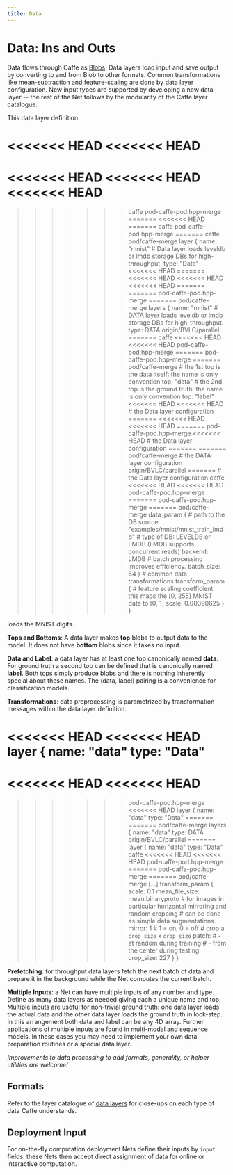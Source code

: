 ```yaml
---
title: Data
---
```

# Data: Ins and Outs

Data flows through Caffe as [Blobs](net_layer_blob.html#blob-storage-and-communication).
Data layers load input and save output by converting to and from Blob to other formats.
Common transformations like mean-subtraction and feature-scaling are done by data layer configuration.
New input types are supported by developing a new data layer -- the rest of the Net follows by the modularity of the Caffe layer catalogue.

This data layer definition

<<<<<<< HEAD
<<<<<<< HEAD
=======
<<<<<<< HEAD
<<<<<<< HEAD
<<<<<<< HEAD
=======
>>>>>>> caffe
>>>>>>> pod-caffe-pod.hpp-merge
=======
<<<<<<< HEAD
=======
>>>>>>> caffe
>>>>>>> pod-caffe-pod.hpp-merge
=======
>>>>>>> caffe
>>>>>>> pod/caffe-merge
    layer {
      name: "mnist"
      # Data layer loads leveldb or lmdb storage DBs for high-throughput.
      type: "Data"
<<<<<<< HEAD
=======
<<<<<<< HEAD
<<<<<<< HEAD
<<<<<<< HEAD
=======
=======
>>>>>>> pod-caffe-pod.hpp-merge
=======
>>>>>>> pod/caffe-merge
    layers {
      name: "mnist"
      # DATA layer loads leveldb or lmdb storage DBs for high-throughput.
      type: DATA
>>>>>>> origin/BVLC/parallel
=======
>>>>>>> caffe
<<<<<<< HEAD
<<<<<<< HEAD
>>>>>>> pod-caffe-pod.hpp-merge
=======
>>>>>>> pod-caffe-pod.hpp-merge
=======
>>>>>>> pod/caffe-merge
      # the 1st top is the data itself: the name is only convention
      top: "data"
      # the 2nd top is the ground truth: the name is only convention
      top: "label"
<<<<<<< HEAD
<<<<<<< HEAD
      # the Data layer configuration
=======
<<<<<<< HEAD
<<<<<<< HEAD
=======
>>>>>>> pod-caffe-pod.hpp-merge
<<<<<<< HEAD
      # the Data layer configuration
=======
=======
>>>>>>> pod/caffe-merge
      # the DATA layer configuration
>>>>>>> origin/BVLC/parallel
=======
      # the Data layer configuration
>>>>>>> caffe
<<<<<<< HEAD
<<<<<<< HEAD
>>>>>>> pod-caffe-pod.hpp-merge
=======
>>>>>>> pod-caffe-pod.hpp-merge
=======
>>>>>>> pod/caffe-merge
      data_param {
        # path to the DB
        source: "examples/mnist/mnist_train_lmdb"
        # type of DB: LEVELDB or LMDB (LMDB supports concurrent reads)
        backend: LMDB
        # batch processing improves efficiency.
        batch_size: 64
      }
      # common data transformations
      transform_param {
        # feature scaling coefficient: this maps the [0, 255] MNIST data to [0, 1]
        scale: 0.00390625
      }
    }

loads the MNIST digits.

**Tops and Bottoms**: A data layer makes **top** blobs to output data to the model.
It does not have **bottom** blobs since it takes no input.

**Data and Label**: a data layer has at least one top canonically named **data**.
For ground truth a second top can be defined that is canonically named **label**.
Both tops simply produce blobs and there is nothing inherently special about these names.
The (data, label) pairing is a convenience for classification models.

**Transformations**: data preprocessing is parametrized by transformation messages within the data layer definition.

<<<<<<< HEAD
<<<<<<< HEAD
    layer {
      name: "data"
      type: "Data"
=======
<<<<<<< HEAD
<<<<<<< HEAD
=======
>>>>>>> pod-caffe-pod.hpp-merge
<<<<<<< HEAD
    layer {
      name: "data"
      type: "Data"
=======
=======
>>>>>>> pod/caffe-merge
    layers {
      name: "data"
      type: DATA
>>>>>>> origin/BVLC/parallel
=======
    layer {
      name: "data"
      type: "Data"
>>>>>>> caffe
<<<<<<< HEAD
<<<<<<< HEAD
>>>>>>> pod-caffe-pod.hpp-merge
=======
>>>>>>> pod-caffe-pod.hpp-merge
=======
>>>>>>> pod/caffe-merge
      [...]
      transform_param {
        scale: 0.1
        mean_file_size: mean.binaryproto
        # for images in particular horizontal mirroring and random cropping
        # can be done as simple data augmentations.
        mirror: 1  # 1 = on, 0 = off
        # crop a `crop_size` x `crop_size` patch:
        # - at random during training
        # - from the center during testing
        crop_size: 227
      }
    }

**Prefetching**: for throughput data layers fetch the next batch of data and prepare it in the background while the Net computes the current batch.

**Multiple Inputs**: a Net can have multiple inputs of any number and type. Define as many data layers as needed giving each a unique name and top. Multiple inputs are useful for non-trivial ground truth: one data layer loads the actual data and the other data layer loads the ground truth in lock-step. In this arrangement both data and label can be any 4D array. Further applications of multiple inputs are found in multi-modal and sequence models. In these cases you may need to implement your own data preparation routines or a special data layer.

*Improvements to data processing to add formats, generality, or helper utilities are welcome!*

## Formats

Refer to the layer catalogue of [data layers](layers.html#data-layers) for close-ups on each type of data Caffe understands.

## Deployment Input

For on-the-fly computation deployment Nets define their inputs by `input` fields: these Nets then accept direct assignment of data for online or interactive computation.
